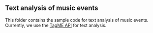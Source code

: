 ## Text analysis of music events

This folder contains the sample code for text analysis of music events. 
Currently, we use the [TagME API](https://sobigdata.d4science.org/web/tagme/tagme-help)
for text analysis.